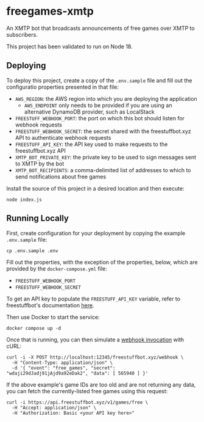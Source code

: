 # freegames-xmtp
An XMTP bot that broadcasts announcements of free games over XMTP to subscribers.

This project has been validated to run on Node 18.

## Deploying

To deploy this project, create a copy of the `.env.sample` file and fill out the configuratio properties presented in that file:

* `AWS_REGION`: the AWS region into which you are deploying the application
  * `AWS_ENDPOINT` only needs to be provided if you are using an alternative DynamoDB provider, such as LocalStack
* `FREESTUFF_WEBHOOK_PORT`: the port on which this bot should listen for webhook requests
* `FREESTUFF_WEBHOOK_SECRET`: the secret shared with the freestuffbot.xyz API to authenticate webhook requests
* `FREESTUFF_API_KEY`: the API key used to make requests to the freestuffbot.xyz API
* `XMTP_BOT_PRIVATE_KEY`: the private key to be used to sign messages sent to XMTP by the bot
* `XMTP_BOT_RECIPIENTS`: a comma-delimited list of addresses to which to send notifications about free games

Install the source of this project in a desired location and then execute:

```
node index.js
```

## Running Locally

First, create configuration for your deployment by copying the example `.env.sample` file:

```
cp .env.sample .env
```

Fill out the properties, with the exception of the properties, below, which are provided by the `docker-compose.yml` file:

* `FREESTUFF_WEBHOOK_PORT`
* `FREESTUFF_WEBHOOK_SECRET`


To get an API key to populate the `FREESTUFF_API_KEY` variable, refer to freestuffbot's documentation [here](https://docs.freestuffbot.xyz/).

Then use Docker to start the service:

```
docker compose up -d
```

Once that is running, you can then simulate a [webhook invocation](https://docs.freestuffbot.xyz/v1/webhooks) with cURL:

```
curl -i -X POST http://localhost:12345/freestuffbot.xyz/webhook \
  -H "Content-Type: application/json" \
  -d '{ "event": "free_games", "secret": "wdaji29dJadj91jAjd9a92eDak2", "data": [ 565940 ] }'
```

If the above example's game IDs are too old and are not returning any data, you can fetch the currently-listed free games using this request:

```
curl -i https://api.freestuffbot.xyz/v1/games/free \
  -H "Accept: application/json" \
  -H "Authorization: Basic <your API key here>"
```
